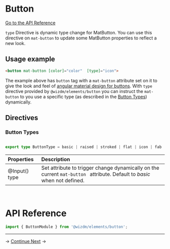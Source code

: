 <!-- toc: reference.json -->

# Button
[Go to the API Reference](#api-reference)

`type` Directive is dynamic type change for MatButton. You can use this directive on `mat-button` to update some MatButton properties to reflect a new look.



## Usage example
```html 
<button mat-button [color]="color"  [type]="icon">


```
The example above has  `button` tag with a `mat-button` attribute set on it to give the look and feel of [angular material design for buttons](https://material.angular.io/components/button/overview). With `type` directive provided by `@wizdm/elements/button` you can instruct the `mat-button` to you use a specific type (as described in the [Button Types](#button-types)) dynamically.


## Directives

### Button Types

```typescript

export type ButtonType = basic | raised | stroked | flat | icon | fab | mini-fab;

```


| **Properties** | **Description**                                                                |
| :------------- | :----------------------------------------------------------------------------- |
| @Input() type  | Set attribute to trigger change dynamically on the current `mat-button ` attribute. Default to *basic* when not defined. |

&nbsp;

# API Reference
```typescript
import { ButtonModule } from '@wizdm/elements/button';

```
 
--- 
->
[Continue Next](docs/toc?go=next) 
->  